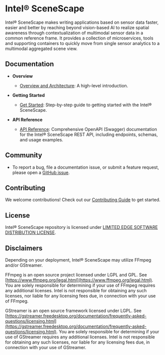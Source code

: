 # Intel® SceneScape
Intel® SceneScape makes writing applications based on sensor data faster, easier and better by reaching beyond vision-based AI to realize spatial awareness through contextualization of multimodal sensor data in a common reference frame. It provides a collection of microservices, tools and supporting containers to quickly move from single sensor analytics to a multimodal aggregated scene view.

## Documentation

- **Overview**
  - [Overview and Architecture](docs/user-guide/Overview.md): A high-level introduction.

- **Getting Started**
  - [Get Started](docs/user-guide/Getting-Started-Guide.md): Step-by-step guide to getting started with the Intel® SceneScape.

- **API Reference**
  - [API Reference](docs/user-guide/api-reference.md): Comprehensive OpenAPI (Swagger) documentation for the Intel® SceneScape REST API, including endpoints, schemas, and usage examples.


## Community

- To report a bug, file a documentation issue, or submit a feature request, please open a [GitHub issue](https://github.com/open-edge-platform/scenescape/issues).

## Contributing

We welcome contributions! Check out our [Contributing Guide](https://github.com/open-edge-platform/scenescape/blob/main/CONTRIBUTING.md) to get started.

## License

Intel® SceneScape repository is licensed under [LIMITED EDGE SOFTWARE DISTRIBUTION LICENSE](https://github.com/open-edge-platform/scenescape/blob/main/LICENSE).

## Disclaimers

Depending on your deployment, Intel® SceneScape may utilize FFmpeg and/or GStreamer.

FFmpeg is an open source project licensed under LGPL and GPL. See [https://www.ffmpeg.org/legal.html](https://www.ffmpeg.org/legal.html). You are solely responsible for determining if your use of FFmpeg requires any additional licenses. Intel is not responsible for obtaining any such licenses, nor liable for any licensing fees due, in connection with your use of FFmpeg.

GStreamer is an open source framework licensed under LGPL. See [https://gstreamer.freedesktop.org/documentation/frequently-asked-questions/licensing.html](https://gstreamer.freedesktop.org/documentation/frequently-asked-questions/licensing.html). You are solely responsible for determining if your use of GStreamer requires any additional licenses. Intel is not responsible for obtaining any such licenses, nor liable for any licensing fees due, in connection with your use of GStreamer.
